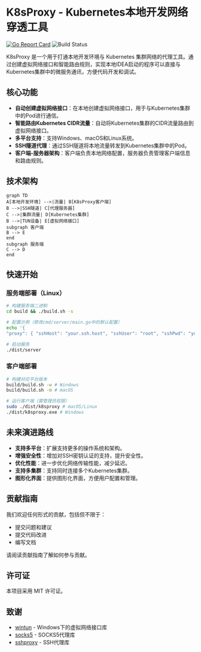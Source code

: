 # K8sProxy - Kubernetes本地开发网络穿透工具

[![Go Report Card](https://goreportcard.com/badge/github.com/demonran/k8sproxy)](https://goreportcard.com/report/github.com/demonran/k8sproxy)
![Build Status](https://img.shields.io/github/actions/workflow/status/demonran/k8sproxy/build.yml)

K8sProxy 是一个用于打通本地开发环境与 Kubernetes 集群网络的代理工具。通过创建虚拟网络接口和智能路由规则，实现本地IDEA启动的程序可以直接与Kubernetes集群中的微服务通讯，方便代码开发和调试。

## 核心功能

- **自动创建虚拟网络接口**：在本地创建虚拟网络接口，用于与Kubernetes集群中的Pod进行通信。
- **智能路由Kubernetes CIDR流量**：自动将Kubernetes集群的CIDR流量路由到虚拟网络接口。
- **多平台支持**：支持Windows、macOS和Linux系统。
- **SSH隧道代理**：通过SSH隧道将本地流量转发到Kubernetes集群中的Pod。
- **客户端-服务器架构**：客户端负责本地网络配置，服务器负责管理客户端信息和路由规则。

## 技术架构
```mermaid
graph TD 
A[本地开发环境] -->|流量| B[K8sProxy客户端]
B -->|SSH隧道| C[代理服务器] 
C -->|集群流量| D[Kubernetes集群] 
B -->|TUN设备| E[虚拟网络接口] 
subgraph 客户端 
B --> E 
end 
subgraph 服务端 
C --> D 
end
```

## 快速开始

### 服务端部署（Linux）
```bash
# 构建服务端二进制
cd build && ./build.sh -s

# 配置示例（修改cmd/server/main.go中的默认配置）
echo '{ 
"proxy": { "sshHost": "your.ssh.host", "sshUser": "root", "sshPwd": "your_password" }, "routes": ["10.233.64.0/18", "10.233.0.0/18"] }' > config.json

# 启动服务
./dist/server
```

### 客户端部署
```bash
# 构建对应平台版本
build/build.sh -w # Windows
build/build.sh -m # macOS

# 运行客户端（需管理员权限）
sudo ./dist/k8sproxy # macOS/Linux
./dist/k8sproxy.exe # Windows
```

## 未来演进路线

- **支持多平台**：扩展支持更多的操作系统和架构。
- **增强安全性**：增加对SSH密钥认证的支持，提升安全性。
- **优化性能**：进一步优化网络传输性能，减少延迟。
- **支持多集群**：支持同时连接多个Kubernetes集群。
- **图形化界面**：提供图形化界面，方便用户配置和管理。

## 贡献指南

我们欢迎任何形式的贡献，包括但不限于：
- 提交问题和建议
- 提交代码改进
- 编写文档

请阅读贡献指南了解如何参与贡献。

## 许可证

本项目采用 MIT 许可证。

## 致谢

- [wintun](https://github.com/WireGuard/wintun) - Windows下的虚拟网络接口库
- [socks5](https://github.com/armon/go-socks5) - SOCKS5代理库
- [sshproxy](https://github.com/glycerine/sshproxy) - SSH代理库
